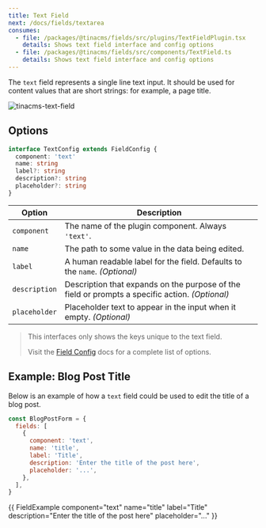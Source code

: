 ```yaml
---
title: Text Field
next: /docs/fields/textarea
consumes:
  - file: /packages/@tinacms/fields/src/plugins/TextFieldPlugin.tsx
    details: Shows text field interface and config options
  - file: /packages/@tinacms/fields/src/components/TextField.ts
    details: Shows text field interface and config options
---
```


The `text` field represents a single line text input. It should be used for content values that are short strings: for example, a page title.

![tinacms-text-field](/img/fields/text.png)

## Options

```typescript
interface TextConfig extends FieldConfig {
  component: 'text'
  name: string
  label?: string
  description?: string
  placeholder?: string
}
```

| Option        | Description                                                                                     |
| ------------- | ----------------------------------------------------------------------------------------------- |
| `component`   | The name of the plugin component. Always `'text'`.                                              |
| `name`        | The path to some value in the data being edited.                                                |
| `label`       | A human readable label for the field. Defaults to the `name`. _(Optional)_                      |
| `description` | Description that expands on the purpose of the field or prompts a specific action. _(Optional)_ |
| `placeholder` | Placeholder text to appear in the input when it empty. _(Optional)_                             |

> This interfaces only shows the keys unique to the text field.
>
> Visit the [Field Config](/docs/fields) docs for a complete list of options.

## Example: Blog Post Title

Below is an example of how a `text` field could be used to edit the title of a blog post.

```javascript
const BlogPostForm = {
  fields: [
    {
      component: 'text',
      name: 'title',
      label: 'Title',
      description: 'Enter the title of the post here',
      placeholder: '...',
    },
  ],
}
```

{{ FieldExample component="text" name="title" label="Title" description="Enter the title of the post here" placeholder="..." }}
